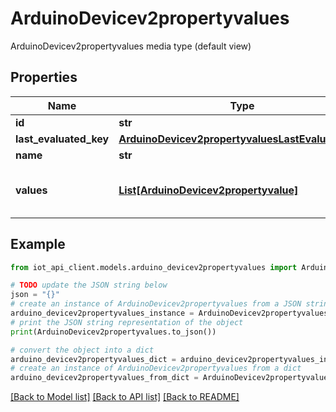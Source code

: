 # ArduinoDevicev2propertyvalues

ArduinoDevicev2propertyvalues media type (default view)

## Properties

Name | Type | Description | Notes
------------ | ------------- | ------------- | -------------
**id** | **str** |  | 
**last_evaluated_key** | [**ArduinoDevicev2propertyvaluesLastEvaluatedKey**](ArduinoDevicev2propertyvaluesLastEvaluatedKey.md) |  | 
**name** | **str** |  | 
**values** | [**List[ArduinoDevicev2propertyvalue]**](ArduinoDevicev2propertyvalue.md) | ArduinoDevicev2propertyvalueCollection is the media type for an array of ArduinoDevicev2propertyvalue (default view) | 

## Example

```python
from iot_api_client.models.arduino_devicev2propertyvalues import ArduinoDevicev2propertyvalues

# TODO update the JSON string below
json = "{}"
# create an instance of ArduinoDevicev2propertyvalues from a JSON string
arduino_devicev2propertyvalues_instance = ArduinoDevicev2propertyvalues.from_json(json)
# print the JSON string representation of the object
print(ArduinoDevicev2propertyvalues.to_json())

# convert the object into a dict
arduino_devicev2propertyvalues_dict = arduino_devicev2propertyvalues_instance.to_dict()
# create an instance of ArduinoDevicev2propertyvalues from a dict
arduino_devicev2propertyvalues_from_dict = ArduinoDevicev2propertyvalues.from_dict(arduino_devicev2propertyvalues_dict)
```
[[Back to Model list]](../README.md#documentation-for-models) [[Back to API list]](../README.md#documentation-for-api-endpoints) [[Back to README]](../README.md)


